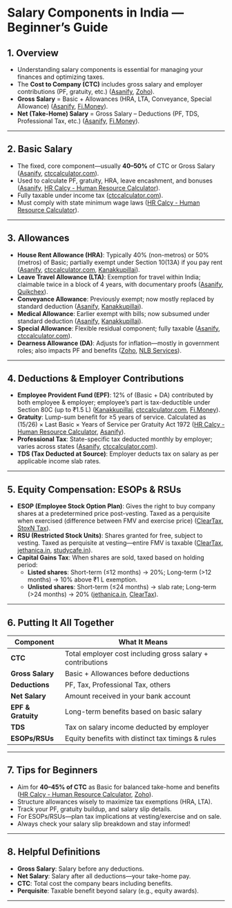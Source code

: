 #  Salary Components in India — Beginner’s Guide

## 1. Overview
- Understanding salary components is essential for managing your finances and optimizing taxes.
- The **Cost to Company (CTC)** includes gross salary and employer contributions (PF, gratuity, etc.) ([Asanify](https://asanify.com/blog/human-resources/salary-structure-in-india-the-ultimate-expert-guide-for-2025/?utm_source=chatgpt.com), [Zoho](https://www.zoho.com/in/payroll/academy/payroll-administration/salary-structure.html?utm_source=chatgpt.com)).
- **Gross Salary** = Basic + Allowances (HRA, LTA, Conveyance, Special Allowance) ([Asanify](https://asanify.com/blog/human-resources/salary-structure-in-india-the-ultimate-expert-guide-for-2025/?utm_source=chatgpt.com), [Fi.Money](https://fi.money/guides/money-matters/salary-structure-components-how-to-calculate-your-salary?utm_source=chatgpt.com)).
- **Net (Take-Home) Salary** = Gross Salary – Deductions (PF, TDS, Professional Tax, etc.) ([Asanify](https://asanify.com/blog/human-resources/salary-structure-in-india-the-ultimate-expert-guide-for-2025/?utm_source=chatgpt.com), [Fi.Money](https://fi.money/guides/money-matters/salary-structure-components-how-to-calculate-your-salary?utm_source=chatgpt.com)).

---

## 2. Basic Salary
- The fixed, core component—usually **40–50%** of CTC or Gross Salary ([Asanify](https://asanify.com/blog/human-resources/salary-structure-in-india-the-ultimate-expert-guide-for-2025/?utm_source=chatgpt.com), [ctccalculator.com](https://www.ctccalculator.com/blog/salary-structure-india-guide?utm_source=chatgpt.com)).
- Used to calculate PF, gratuity, HRA, leave encashment, and bonuses ([Asanify](https://asanify.com/blog/human-resources/salary-structure-in-india-the-ultimate-expert-guide-for-2025/?utm_source=chatgpt.com), [HR Calcy - Human Resource Calculator](https://www.hrcalcy.in/2025/06/basic-salary-calculation-india-guide.html?utm_source=chatgpt.com)).
- Fully taxable under income tax ([ctccalculator.com](https://www.ctccalculator.com/blog/salary-structure-india-guide?utm_source=chatgpt.com)).
- Must comply with state minimum wage laws ([HR Calcy - Human Resource Calculator](https://www.hrcalcy.in/2025/06/basic-salary-calculation-india-guide.html?utm_source=chatgpt.com)).

---

## 3. Allowances
- **House Rent Allowance (HRA)**: Typically 40% (non-metros) or 50% (metros) of Basic; partially exempt under Section 10(13A) if you pay rent ([Asanify](https://asanify.com/blog/human-resources/salary-structure-in-india-the-ultimate-expert-guide-for-2025/?utm_source=chatgpt.com), [ctccalculator.com](https://www.ctccalculator.com/blog/salary-structure-india-guide?utm_source=chatgpt.com), [Kanakkupillai](https://www.kanakkupillai.com/learn/indian-payroll-calculation/?utm_source=chatgpt.com)).
- **Leave Travel Allowance (LTA)**: Exemption for travel within India; claimable twice in a block of 4 years, with documentary proofs ([Asanify](https://asanify.com/blog/human-resources/salary-structure-in-india-the-ultimate-expert-guide-for-2025/?utm_source=chatgpt.com), [Quikchex](https://quikchex.in/salary-structures-india-need-know-2/?utm_source=chatgpt.com)).
- **Conveyance Allowance**: Previously exempt; now mostly replaced by standard deduction ([Asanify](https://asanify.com/blog/human-resources/salary-structure-in-india-the-ultimate-expert-guide-for-2025/?utm_source=chatgpt.com), [Kanakkupillai](https://www.kanakkupillai.com/learn/indian-payroll-calculation/?utm_source=chatgpt.com)).
- **Medical Allowance**: Earlier exempt with bills; now subsumed under standard deduction ([Asanify](https://asanify.com/blog/human-resources/salary-structure-in-india-the-ultimate-expert-guide-for-2025/?utm_source=chatgpt.com), [Kanakkupillai](https://www.kanakkupillai.com/learn/indian-payroll-calculation/?utm_source=chatgpt.com)).
- **Special Allowance**: Flexible residual component; fully taxable ([Asanify](https://asanify.com/blog/human-resources/salary-structure-in-india-the-ultimate-expert-guide-for-2025/?utm_source=chatgpt.com), [ctccalculator.com](https://www.ctccalculator.com/blog/salary-structure-india-guide?utm_source=chatgpt.com)).
- **Dearness Allowance (DA)**: Adjusts for inflation—mostly in government roles; also impacts PF and benefits ([Zoho](https://www.zoho.com/in/payroll/academy/payroll-administration/salary-structure.html?utm_source=chatgpt.com), [NLB Services](https://www.nlbservices.com/blog/understanding-payroll-structure-in-india-components-benefits-and-compliance/?utm_source=chatgpt.com)).

---

## 4. Deductions & Employer Contributions
- **Employee Provident Fund (EPF)**: 12% of (Basic + DA) contributed by both employee & employer; employee’s part is tax-deductible under Section 80C (up to ₹1.5 L) ([Kanakkupillai](https://www.kanakkupillai.com/learn/indian-payroll-calculation/?utm_source=chatgpt.com), [ctccalculator.com](https://www.ctccalculator.com/blog/salary-structure-india-guide?utm_source=chatgpt.com), [Fi.Money](https://fi.money/guides/money-matters/salary-structure-components-how-to-calculate-your-salary?utm_source=chatgpt.com)).
- **Gratuity**: Lump-sum benefit for ≥5 years of service. Calculated as (15/26) × Last Basic × Years of Service per Gratuity Act 1972 ([HR Calcy - Human Resource Calculator](https://www.hrcalcy.in/2025/06/basic-salary-calculation-india-guide.html?utm_source=chatgpt.com), [Asanify](https://asanify.com/blog/human-resources/salary-structure-in-india-the-ultimate-expert-guide-for-2025/?utm_source=chatgpt.com)).
- **Professional Tax**: State-specific tax deducted monthly by employer; varies across states ([Asanify](https://asanify.com/blog/human-resources/salary-structure-in-india-the-ultimate-expert-guide-for-2025/?utm_source=chatgpt.com), [ctccalculator.com](https://www.ctccalculator.com/blog/salary-structure-india-guide?utm_source=chatgpt.com)).
- **TDS (Tax Deducted at Source)**: Employer deducts tax on salary as per applicable income slab rates.

---

## 5. Equity Compensation: ESOPs & RSUs
- **ESOP (Employee Stock Option Plan)**: Gives the right to buy company shares at a predetermined price post-vesting. Taxed as a perquisite when exercised (difference between FMV and exercise price) ([ClearTax](https://cleartax.in/s/rsu-vs-esop-taxation?utm_source=chatgpt.com), [StoxN Tax](https://stoxntax.com/2025/03/01/understanding-taxation-on-employee-stock-options-esops-and-rsus-in-india/?utm_source=chatgpt.com)).
- **RSU (Restricted Stock Units)**: Shares granted for free, subject to vesting. Taxed as perquisite at vesting—entire FMV is taxable ([ClearTax](https://cleartax.in/s/rsu-vs-esop-taxation?utm_source=chatgpt.com), [jethanica.in](https://jethanica.in/rsu-vs-esop-taxation-key-differences/?utm_source=chatgpt.com), [studycafe.in](https://studycafe.in/itr-filing-alert-for-salaried-employees-know-how-rsus-esops-are-taxed-382876.html?utm_source=chatgpt.com)).
- **Capital Gains Tax**: When shares are sold, taxed based on holding period:
  - **Listed shares**: Short-term (≤12 months) → 20%; Long-term (>12 months) → 10% above ₹1 L exemption.
  - **Unlisted shares**: Short-term (≤24 months) → slab rate; Long-term (>24 months) → 20% ([jethanica.in](https://jethanica.in/rsu-vs-esop-taxation-key-differences/?utm_source=chatgpt.com), [ClearTax](https://cleartax.in/s/rsu-vs-esop-taxation?utm_source=chatgpt.com)).

---

## 6. Putting It All Together
| Component             | What It Means                                         |
|----------------------|--------------------------------------------------------|
| **CTC**              | Total employer cost including gross salary + contributions |
| **Gross Salary**     | Basic + Allowances before deductions                   |
| **Deductions**       | PF, Tax, Professional Tax, others                      |
| **Net Salary**       | Amount received in your bank account                   |
| **EPF & Gratuity**   | Long-term benefits based on basic salary               |
| **TDS**              | Tax on salary income deducted by employer              |
| **ESOPs/RSUs**       | Equity benefits with distinct tax timings & rules      |

---

## 7. Tips for Beginners
- Aim for **40–45% of CTC** as Basic for balanced take-home and benefits ([HR Calcy - Human Resource Calculator](https://www.hrcalcy.in/2025/06/basic-salary-calculation-india-guide.html?utm_source=chatgpt.com), [Zoho](https://www.zoho.com/in/payroll/academy/payroll-administration/salary-structure.html?utm_source=chatgpt.com)).
- Structure allowances wisely to maximize tax exemptions (HRA, LTA).
- Track your PF, gratuity buildup, and salary slip details.
- For ESOPs/RSUs—plan tax implications at vesting/exercise and on sale.
- Always check your salary slip breakdown and stay informed!

---

## 8. Helpful Definitions
- **Gross Salary**: Salary before any deductions.
- **Net Salary**: Salary after all deductions—your take-home pay.
- **CTC**: Total cost the company bears including benefits.
- **Perquisite**: Taxable benefit beyond salary (e.g., equity awards).

---
